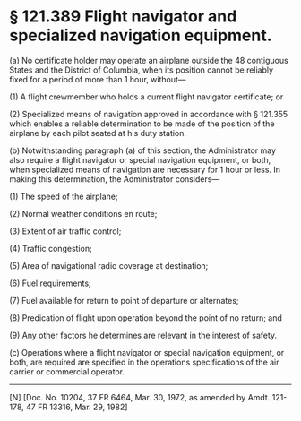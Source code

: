 # § 121.389   Flight navigator and specialized navigation equipment.

(a) No certificate holder may operate an airplane outside the 48 contiguous States and the District of Columbia, when its position cannot be reliably fixed for a period of more than 1 hour, without—


(1) A flight crewmember who holds a current flight navigator certificate; or 


(2) Specialized means of navigation approved in accordance with § 121.355 which enables a reliable determination to be made of the position of the airplane by each pilot seated at his duty station. 


(b) Notwithstanding paragraph (a) of this section, the Administrator may also require a flight navigator or special navigation equipment, or both, when specialized means of navigation are necessary for 1 hour or less. In making this determination, the Administrator considers—


(1) The speed of the airplane; 


(2) Normal weather conditions en route; 


(3) Extent of air traffic control; 


(4) Traffic congestion; 


(5) Area of navigational radio coverage at destination; 


(6) Fuel requirements; 


(7) Fuel available for return to point of departure or alternates; 


(8) Predication of flight upon operation beyond the point of no return; and 


(9) Any other factors he determines are relevant in the interest of safety. 


(c) Operations where a flight navigator or special navigation equipment, or both, are required are specified in the operations specifications of the air carrier or commercial operator. 



---

[N] [Doc. No. 10204, 37 FR 6464, Mar. 30, 1972, as amended by Amdt. 121-178, 47 FR 13316, Mar. 29, 1982]




